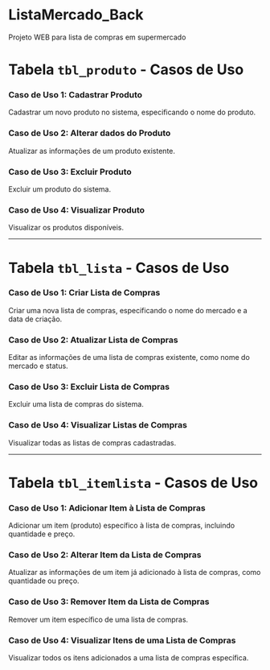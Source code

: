 # ListaMercado_Back

Projeto WEB para lista de compras em supermercado


# Tabela `tbl_produto` - Casos de Uso

### Caso de Uso 1: Cadastrar Produto
Cadastrar um novo produto no sistema, especificando o nome do produto.

### Caso de Uso 2: Alterar dados do Produto
Atualizar as informações de um produto existente.

### Caso de Uso 3: Excluir Produto
Excluir um produto do sistema.

### Caso de Uso 4: Visualizar Produto
Visualizar os produtos disponíveis.

---

# Tabela `tbl_lista` - Casos de Uso

### Caso de Uso 1: Criar Lista de Compras
Criar uma nova lista de compras, especificando o nome do mercado e a data de criação.

### Caso de Uso 2: Atualizar Lista de Compras
Editar as informações de uma lista de compras existente, como nome do mercado e status.

### Caso de Uso 3: Excluir Lista de Compras
Excluir uma lista de compras do sistema.

### Caso de Uso 4: Visualizar Listas de Compras
Visualizar todas as listas de compras cadastradas.

---

# Tabela `tbl_itemlista` - Casos de Uso

### Caso de Uso 1: Adicionar Item à Lista de Compras
Adicionar um item (produto) específico à lista de compras, incluindo quantidade e preço.

### Caso de Uso 2: Alterar Item da Lista de Compras
Atualizar as informações de um item já adicionado à lista de compras, como quantidade ou preço.

### Caso de Uso 3: Remover Item da Lista de Compras
Remover um item específico de uma lista de compras.

### Caso de Uso 4: Visualizar Itens de uma Lista de Compras
Visualizar todos os itens adicionados a uma lista de compras específica.







